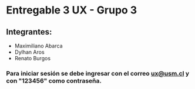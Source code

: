 # Entregable 3 UX - Grupo 3

## Integrantes:
* Maximiliano Abarca
* Dylhan Aros
* Renato Burgos

### Para iniciar sesión se debe ingresar con el correo ux@usm.cl y con "123456" como contraseña.
